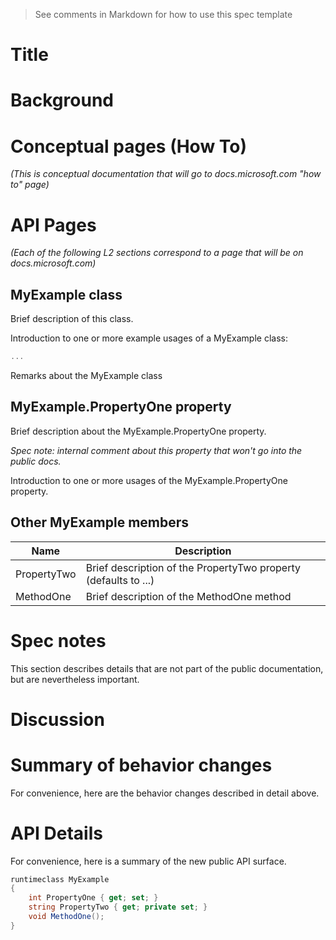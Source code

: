 > See comments in Markdown for how to use this spec template

<!-- The purpose of this spec is to describe new APIs, in a way
that will transfer to docs.microsoft.com (DMC).

There are two audiences for the spec. The first are people that want to evaluate and give feedback on the API, as part of
the submission process.  When it's complete it will be incorporated into the public documentation at
http://docs.microsoft.com (DMC).
Hopefully we'll be able to copy it mostly verbatim. So the second audience is everyone that reads there to learn how
and why to use this API. Some of this text also shows up in Visual Studio Intellisense.

For example, much of the examples and descriptions in the RadialGradientBrush API spec
(https://github.com/microsoft/microsoft-ui-xaml-specs/blob/master/active/RadialGradientBrush/RadialGradientBrush.md)
were carried over to the public API page on DMC
(https://docs.microsoft.com/en-us/windows/winui/api/microsoft.ui.xaml.media.radialgradientbrush?view=winui-2.5)


Once the API is on DMC, that becomes the official copy, and this spec becomes an archive. For example if the description is updated,
that only needs to happen on DMC and needn't be duplicated here.

Samples:
* New class (RadialGradientBrush):
  https://github.com/microsoft/microsoft-ui-xaml-specs/blob/master/active/RadialGradientBrush/RadialGradientBrush.md
* New member on an existing class (UIElement.ProtectedCursor):
  https://github.com/microsoft/microsoft-ui-xaml-specs/blob/master/active/UIElement/ElementCursor.md

[TODO - replace the examples with ones from the dotnet-wpf repo.
The only example there now is the tooltip spec, which isn't typical because it refers so much to information that's external
to WPF (or to MS for that matter).]

Style guide:
* Speak to the developer who will be learning/using this API.
("You use this to..." rather than "the developer uses this to...")
* Use hard returns to keep the page width within ~100 columns.
(Otherwise it's more difficult to leave comments in a GitHub PR.)
* Talk about an API's behavior, not its implementation
(Speak to the developer using this API, not to the team implementing this API)
* A picture says a thousand words.
* An example says a million words.
* Keep examples realistic but simple; don't add unrelated complications
(An example that passes a stream needn't show the process of launching the File-Open dialog.)

-->

Title
==

# Background

<!-- 
Use this section to provide background context for the new API(s) 
in this spec. This is where to explain (briefly) the intent of the APIs,
why they're needed, how they relate to existing APIs, and other similar
information that helps reviewers read the rest of the document.

This section doesn't get copied to DMC; it's just an aid to reading this spec.

For a simple example see the spec for the UIElement.ProtectedCursor property
(TBD)
which has some of the thinking about how this Xaml API relates to existing
Composition and WPF APIs. This is interesting background but not the kind of information
that would land on DMC.
-->

# Conceptual pages (How To)

_(This is conceptual documentation that will go to docs.microsoft.com "how to" page)_

<!-- 
All APIs have a page on DMC, some APIs or groups of APIs have an additional high level,
conceptual page (internally called a "how-to" page). This section can be used for that content.

For example, there are several Xaml controls for different forms of text input,
and then there's also a conceptual pages that discusses them collectively
(https://docs.microsoft.com/en-us/windows/uwp/design/controls-and-patterns/text-controls)

Another way to use this section is as a draft of a blog post that introduces the new feature.

Sometimes it's difficult to decide if text belons on a how-to page or an API page.
It's not important to decide on that here, we can always adjust it when copying to DMC.
-->

# API Pages

_(Each of the following L2 sections correspond to a page that will be on docs.microsoft.com)_

<!--
Notes:
* The first line of each of these sections should become that first line on the DMC page,
  which then becomes the description you see in Intellisense.
* Each page can have description, examples, and remarks.
  Remarks are where the documentation calls out special considerations that the developer should be aware of.
* It can be helpful at the top of an API page (or after the Intellisense text) to add the API signature in C#
* Add a "_Spec note: ..._" to add a note that's useful in this spec but shouldn't go to DMC.
* Show _examples_, not _samples_; an example is a snippet, a sample is a full working app.

It's not necessary to have a section for every class member:
* If its purpose and usage is obvious from it's name/type, it's not necessary to include it.
* If its purpose and usage is obvious other than a brief description, put it in a table in the "Other [class] Members" section.
-->

## MyExample class

Brief description of this class.

Introduction to one or more example usages of a MyExample class:

```c#
...

```

Remarks about the MyExample class


## MyExample.PropertyOne property

Brief description about the MyExample.PropertyOne property.

_Spec note: internal comment about this property that won't go into the public docs._

Introduction to one or more usages of the MyExample.PropertyOne property.


## Other MyExample members


| Name | Description
|-|-|
| PropertyTwo | Brief description of the PropertyTwo property (defaults to ...) |
| MethodOne | Brief description of the MethodOne method |

# Spec notes
<!--
This is an optional section.  It's often clearer to put non-public
details in a separate section, rather than embed them in the public
spec.  And it makes the doc team's job easier.
-->
This section describes details that are not part of the public documentation, but are nevertheless important.

# Discussion
<!--
This is an optional section, not copied to DMC.
It's where you can add historical notes,
how design decisions were reached, alternatives not taken, 
intentional omissions, future directions, or anything else that
helps the internal audience - reviewers, implementers, testers - understand the feature.
-->

# Summary of behavior changes
<!-- This is an optional sectional, useful when your work involves
substantial changes to existing behavior (as opposed to, or in addition
to, new APIs).  List them here, as a checklist for the internal
audience.  Don't include explanations or any other new information -
that should have been covered earlier.
-->
For convenience, here are the behavior changes described in detail above.

# API Details
<!--
List the APIs in "signature form" - no code, no comments.
-->
For convenience, here is a summary of the new public API surface.

```c#
runtimeclass MyExample
{
    int PropertyOne { get; set; }
    string PropertyTwo { get; private set; }
    void MethodOne();
}
```
